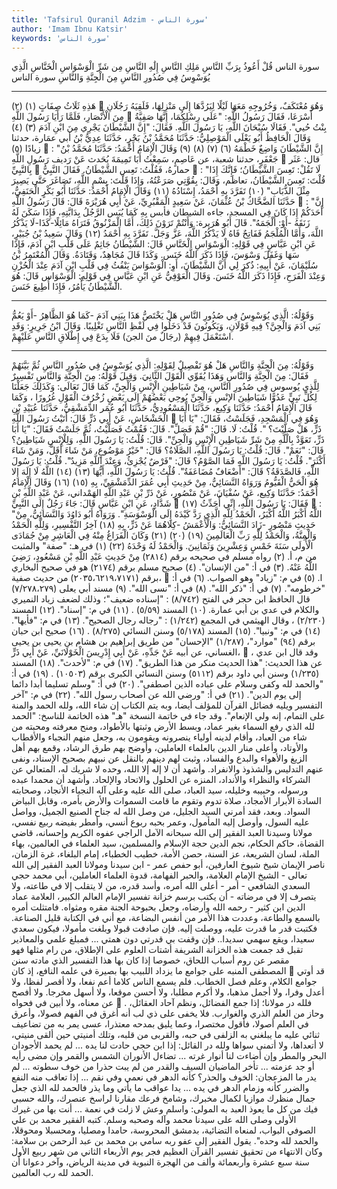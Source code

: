 ```yaml
---
title: 'Tafsirul Quranil Adzim - سورة الناس'
author: 'Imam Ibnu Katsir'
keywords: 'سورة الناس'
---
```


سورة الناس
قُلْ أَعُوذُ بِرَبِّ النَّاسِ
مَلِكِ النَّاسِ
إِلَٰهِ النَّاسِ
مِن شَرِّ الْوَسْوَاسِ الْخَنَّاسِ
الَّذِي يُوَسْوِسُ فِي صُدُورِ النَّاسِ
مِنَ الْجِنَّةِ وَالنَّاسِ
سورة الناس
* * *
هَذِهِ ثَلَاثُ صِفَاتٍ
(١)
(٢)

وَهُوَ مُعْتَكَفٌ، وَخُرُوجِهِ مَعَهَا لَيْلًا لِيَرُدَّهَا إِلَى مَنْزِلِهَا، فَلَقِيَهُ رَجُلَانِ مِنَ الْأَنْصَارِ، فَلَمَّا رَأَيَا رَسُولَ اللَّهِ

أَسْرَعَا، فَقَالَ رَسُولُ اللَّهِ: "عَلَى رِسْلِكُمَا، إِنَّهَا صَفِيَّةُ بِنْتُ حُيي". فَقَالَا سُبْحَانَ اللَّهِ، يَا رَسُولَ اللَّهِ. فَقَالَ: "إِنَّ الشَّيْطَانَ يَجْرِي مِنَ ابْنِ آدَمَ
(٣)
(٤)
وَقَالَ الْحَافِظُ أَبُو يَعْلَى الْمَوْصِلِيُّ: حَدَّثَنَا مُحَمَّدُ بْنُ بَحْرٍ، حَدَّثَنَا عِدِيُّ بْنُ أبي عمَارة، حدثنا زيادًا
(٥)

: "إِنَّ الشَّيْطَانَ وَاضِعٌ خَطْمَهُ
(٦)
(٧)
(٨)
(٩)
وَقَالَ الْإِمَامُ أَحْمَدُ: حَدَّثَنَا مُحَمَّدُ بْنُ جَعْفَرٍ، حدثنا شعبة، عن عَاصِمٍ، سَمِعْتُ أَبَا تَمِيمَةَ يُحَدث عَنْ رَديف رَسُولِ اللَّهِ

قال: عَثَر بِالنَّبِيِّ

حمارهُ، فَقُلْتُ: تَعِس الشَّيْطَانُ. فَقَالَ النَّبِيُّ

: "لَا تَقُلْ: تَعِسَ الشَّيْطَانُ؛ فَإِنَّكَ إِذَا قُلْتَ: تَعِسَ الشَّيْطَانُ، تعاظَم، وَقَالَ: بِقُوَّتِي صَرَعْتُهُ، وَإِذَا قَلْتَ: بِسْمِ اللَّهِ، تَصَاغَرَ حَتَّى يَصِيرَ مِثْلَ الذُّبَابِ"
(١٠)
تَفَرَّدَ بِهِ أَحْمَدُ، إِسْنَادُهُ
(١١)
وَقَالَ الْإِمَامُ أَحْمَدُ: حَدَّثَنَا أَبُو بَكْرٍ الْحَنَفِيُّ، حَدَّثَنَا الضَّحَّاكُ بْنُ عُثْمَانَ، عَنْ سَعِيدٍ الْمَقْبُرِيِّ، عَنْ أَبِي هُرَيْرَةَ قَالَ: قَالَ رَسُولُ اللَّهِ

: "إِنَّ أَحَدَكُمْ إِذَا كَانَ فِي المسجد، جاءه الشيطان فأبس بِهِ كَمَا يُبَس الرَّجُلُ بِدَابَّتِهِ، فَإِذَا سَكَنَ لَهُ زَنَقَهُ -أَوْ: أَلْجَمَهُ". قَالَ أَبُو هُرَيرة: وَأَنْتُمْ تَرَوْنَ ذَلِكَ، أَمَّا الْمَزْنُوقُ فَتَرَاهُ مَائِلًا-كَذَا-لَا يَذْكُرُ اللَّهَ، وَأَمَّا الْمُلْجَمُ فَفَاتِحٌ فَاهُ لَا يَذْكُرُ اللَّهَ، عَزَّ وَجَلَّ. تَفَرَّدَ بِهِ أَحْمَدُ
(١٢)
وَقَالَ سَعِيدُ بْنُ جُبَيْرٍ، عَنِ ابْنِ عَبَّاسٍ فِي قَوْلِهِ:
الْوَسْوَاسِ الْخَنَّاسِ
قَالَ: الشَّيْطَانُ جَاثِمٌ عَلَى قَلْبِ ابْنِ آدَمَ، فَإِذَا سَهَا وَغَفَلَ وَسْوَسَ، فَإِذَا ذَكَرَ اللَّهُ خَنَس. وَكَذَا قَالَ مُجَاهِدٌ، وَقَتَادَةُ.
وَقَالَ الْمُعْتَمِرُ بْنُ سُلَيْمَانَ، عَنْ أَبِيهِ: ذُكرَ لِي أَنَّ الشَّيْطَانَ، أَوِ: الْوَسْوَاسَ يَنْفُثُ فِي قَلْبِ ابْنِ آدَمَ عِنْدَ الْحُزْنِ وَعِنْدَ الْفَرَحِ، فَإِذَا ذَكَرَ اللَّهُ خَنَسَ.
وَقَالَ الْعَوْفِيُّ عَنِ ابْنِ عَبَّاسٍ فِي قَوْلِهِ:
الْوَسْوَاس
قَالَ: هُوَ الشَّيْطَانُ يَأْمُرُ، فَإِذَا أُطِيعَ خَنَسَ.
* * *
وَقَوْلُهُ:
الَّذِي يُوَسْوِسُ فِي صُدُورِ النَّاسِ
هَلْ يَخْتَصُّ هَذَا بِبَنِي آدَمَ -كَمَا هُوَ الظَّاهِرُ -أَوْ يَعُمُّ بَنِي آدَمَ وَالْجِنَّ؟ فِيهِ قَوْلَانِ، وَيَكُونُونَ قَدْ دَخَلُوا فِي لَفْظِ النَّاسِ تَغْلِيبًا.
وَقَالَ ابْنُ جَرِيرٍ: وَقَدِ اسْتَعْمَلَ فِيهِمْ (رجَالٌ منَ الجنَ) فَلَا بِدَعَ فِي إِطْلَاقِ النَّاسِ عَلَيْهِمْ.
* * *
وَقَوْلُهُ:
مِنَ الْجِنَّةِ وَالنَّاسِ
هَلْ هُوَ تَفْصِيلٌ لِقَوْلِهِ:
الَّذِي يُوَسْوِسُ فِي صُدُورِ النَّاسِ
ثُمَّ بَيَّنَهُمْ فَقَالَ:
مِنَ الْجِنَّةِ وَالنَّاسِ
وَهَذَا يُقَوِّي الْقَوْلَ الثَّانِيَ. وَقِيلَ قَوْلُهُ:
مِنَ الْجِنَّةِ وَالنَّاسِ
تَفْسِيرٌ لِلَّذِي يُوسوس فِي صُدُورِ النَّاسِ، مِنْ شَيَاطِينِ الْإِنْسِ وَالْجِنِّ، كَمَا قَالَ تَعَالَى:
وَكَذَلِكَ جَعَلْنَا لِكُلِّ نَبِيٍّ عَدُوًّا شَيَاطِينَ الإنْسِ وَالْجِنِّ يُوحِي بَعْضُهُمْ إِلَى بَعْضٍ زُخْرُفَ الْقَوْلِ غُرُورًا
، وَكَمَا قَالَ الْإِمَامُ أَحْمَدُ:
حَدَّثَنَا وَكِيع، حَدَّثَنَا الْمَسْعُودِيُّ، حَدَّثَنَا أَبُو عُمَر الدِّمَشْقِيُّ، حَدَّثَنَا عُبَيْدِ بْنِ الْخَشْخَاشِ، عَنْ أَبِي ذَرٍّ قَالَ: أَتَيْتُ رَسُولَ اللَّهِ

وَهُوَ فِي الْمَسْجِدِ، فَجَلَسْتُ، فَقَالَ: "يَا أَبَا ذَرٍّ، هَلْ صَلَّيْتَ؟ ". قُلْتُ: لَا. قَالَ: "قُمْ فَصَلِّ". قَالَ: فَقُمْتُ فَصَلَّيْتُ، ثُمَّ جَلَسْتُ فَقَالَ: "يَا أَبَا ذَرٍّ، تَعَوَّذْ بِالْلَّهِ مِنْ شَرِّ شَيَاطِينِ الْإِنْسِ وَالْجِنِّ".
قَالَ: قُلْتُ: يَا رَسُولَ اللَّهِ، وَلِلْإِنْسِ شَيَاطِينُ؟ قَالَ: "نَعَمْ". قَالَ: قُلْتُ: يَا رَسُولَ اللَّهِ، الصَّلَاةُ؟ قَالَ: "خَيْرُ مَوْضُوعٍ، مَنْ شَاءَ أَقَلَّ، وَمَنْ شَاءَ أَكْثَرَ". قُلْتُ: يَا رَسُولَ اللَّهِ فَمَا الصَّوْمُ؟ قَالَ: "فَرْضٌ يُجْزِئُ، وَعِنْدَ اللَّهِ مَزِيدٌ". قُلْتُ: يَا رَسُولَ اللَّهِ، فَالصَّدَقَةُ؟ قَالَ: "أَضْعَافٌ مُضَاعَفَةٌ". قُلْتُ: يَا رَسُولَ اللَّهِ، أَيُّهَا
(١٣)
(١٤)
اللَّهُ لَا إِلَهَ إِلا هُوَ الْحَيُّ الْقَيُّومُ
وَرَوَاهُ النَّسَائِيُّ، مِنْ حَدِيثِ أَبِي عُمَرَ الدِّمَشْقِيِّ، بِهِ
(١٥)
(١٦)
وَقَالَ الْإِمَامُ أَحْمَدُ: حَدَّثَنَا وَكِيع، عَنْ سُفْيَانَ، عَنْ مَنْصُورٍ، عَنْ ذَرِّ بْنِ عَبْدِ اللَّهِ الهَمْداني، عَنْ عَبْدِ اللَّهِ بْنِ شَدَّادٍ، عَنِ ابْنِ عَبَّاسٍ قَالَ: جَاءَ رَجُلٌ إِلَى النَّبِيِّ

فَقَالَ: يَا رَسُولَ اللَّهِ، إِنِّي أُحَدِّثُ
(١٧)

: "اللَّهُ أَكْبَرُ اللَّهُ أَكْبَرُ، الْحَمْدُ لِلَّهِ الَّذِي رَدَّ كَيْدَهُ إِلَى الْوَسْوَسَةِ".
وَرَوَاهُ أَبُو دَاوُدَ وَالنَّسَائِيُّ، مِنْ حَدِيثِ مَنْصُورٍ -زَادَ النَّسَائِيُّ: وَالْأَعْمَشُ -كِلَاهُمَا عَنْ ذَرٍّ، بِهِ
(١٨)
آخِرُ التَّفْسِيرِ، وَلِلَّهِ الْحَمْدُ وَالْمِنَّةُ، وَالْحَمْدُ لِلَّهِ رَبِّ الْعَالَمِينَ
(١٩)
(٢٠)
(٢١)
وَكَانَ الْفَرَاغُ مِنْهُ فِي الْعَاشِرِ مِنْ جُمَادَى الْأُولَى سَنَةَ خَمْسٍ وَعِشْرِينَ وَثَمَانِينَ. وَالْحَمْدُ لَهُ وَحْدَهُ
(٢٢)
(١)
في هـ: "صفة" والمثبت من م، أ.
(٢)
رواه مسلم في صحيحه برقم (٢٨١٤) مِنْ حَدِيثِ عَبْدِ اللَّهِ بْنِ مَسْعُودٍ، رَضِيَ اللَّهُ عَنْهُ.
(٣)
في أ: "من الإنسان".
(٤)
صحيح مسلم برقم (٢١٧٤) هو في صحيح البخاري برقم (٢٠٣٥،٦٢١٩،٧١٧١) من حديث صفية،

ا.
(٥)
في م: "زياد" وهو الصواب.
(٦)
في أ: "خرطومه".
(٧)
في أ: "ذكر الله".
(٨)
في أ: "نسى الله".
(٩)
مسند أبي يعلى (٧/٢٧٨،٢٧٩) قال الحافظ ابن حجر في الفتح (٨/٧٤٢) : "إسناده ضعيف"؛ وذلك لضعف زياد النميري والكلام في عدي بن أبي عمارة.
(١٠)
المسند (٥/٥٩) .
(١١)
في م: "إسناد".
(١٢)
المسند (٢/٢٣٠) ، وقال الهيثمي في المجمع (١/٢٤٢) : "رجاله رجال الصحيح".
(١٣)
في م: "فأيها".
(١٤)
في م: "ونبيا".
(١٥)
المسند (٥/١٧٨) وسنن النسائي (٨/٢٧٥) .
(١٦)
صحيح ابن حبان برقم (٩٤) "موارد"، (١/٢٨٧) "الإحسان" من طريق إبراهيم بن هشام بن يحيى بن يحيى الغساني، عن أبيه عَنْ جَدِّهِ، عَنْ أَبِي إِدْرِيسَ الْخَوْلَانَيِّ، عَنْ أَبِي ذَرٍّ،

، وقد قال ابن عدي عن هذا الحديث: "هذا الحديث منكر من هذا الطريق".
(١٧)
في م: "لأحدث".
(١٨)
المسند (١/٢٣٥) وسنن أبي داود برقم (٥١١٢) وسنن النسائي الكبرى برقم (١٠٥٠٣) .
(١٩)
في أ: "والحمد لله وكفى وسلام على عباده الذين اصطفى".
(٢٠)
في أ: "وسلم تسليما أبدا دائما إلى يوم الدين".
(٢١)
في أ: "ورضي الله عن أصحاب رسول الله".
(٢٢)
في م: "آخر التفسير ويليه فضائل القرآن للمؤلف أيضا، وبه يتم الكتاب إن شاء الله، ولله الحمد والمنة على التمام، إنه ولي الإنعام".
وقد جاء في خاتمة النسخة "هـ" هذه الخاتمة للناسخ:
"الحمد لله الذي رفع السماء بغير عماد، وبسط الأرض وثبتها بالأطواد، ومنح معرفته ومحبته من شاء من العباد، وأقام لدينه أولياء ينصرونه ويقومون به، وجعل منهم النجباء والأقطاب والأوتاد، وأعلى منار الدين بالعلماء العاملين، وأوضح بهم طرق الرشاد، وقمع بهم أهل الزيغ والأهواء والبدع والفساد، وثبت لهم دينهم بالنقل عن نبيهم بصحيح الإسناد، ونفى عنهم التدليس والشذوذ والانفراد.
وأشهد أن لا إله إلا الله، وحده لا شريك له، المتعالي عن الشركاء والنظراء والأنداد، المنزه عن الحلول والاتحاد والإلحاد.
وأشهد أن محمدا عبده ورسوله، وحبيبه وخليله، سيد العباد، صلى الله عليه وعلى آله النجباء الأنجاد، وصحابته السادة الأبرار الأمجاد، صلاة تدوم وتقوم ما قامت السموات والأرض بأمره، وقابل البياض السواد.
وبعد، فقد أمرني السيد الجليل، من وصل الله له جناح الصنيع الجميل، وواصل عليه السول، وأوصل إليه المأمول، وعمر بحبه ربوع أنسي، وأمطر بفيضه ربيع نفسي، مولانا وسيدنا العبد الفقير إلى الله سبحانه الآمل الراجي عفوه الكريم وإحسانه، قاضي القضاة، حاكم الحكام، نجم الدين حجة الإسلام والمسلمين، سيد العلماء في العالمين، بهاء الملة، لسان الشريعة، عز السنة، حصن الأمة، خطيب الخطباء، إمام البلغاء، غرة الزمان، ناصر الإيمان شيخ شيوخ العارفين، أبو حفص عمر - ابن سيدنا ومولانا العبد الفقير إلى الله تعالى - الشيخ الإمام العلامة، والحبر الفهامة، قدوة العلماء العاملين، أبي محمد حجي السعدي الشافعي - أمر - أعلى الله أمره، وأسد قدره، من لا يتقلب إلا في طاعته، ولا يتصرف إلا في مرضاته - أن يكتب برسم خزانة تفسير الإمام العالم الكبير، العلامة عماد الدين ابن كثير - رحمه الله وأرضاه، وجعل بحبوحة الجنة مقره ومثواه. فامتثلت أمره بالسمع والطاعة، وعددت هذا الأمر من أنفس البضاعة، مع أني في الكتابة قليل الصناعة. فكتبت قدر ما قدرت عليه، ووصلت إليه. فإن صادفت قبولا وبلغت مأمولا، فيكون سعدي سعيدا، ويقع سهمي سديدا.. فإن وقفت بي قدرتي دون همتي ... فمبلغ علمي والمعاذير تقبل
قد جمعت هذه الخزانة الشريفة أشتات العلوم على الإطلاق، من رام مثلها فهو مقصر عن روم أسباب اللحاق، خصوصا إذا كان بها هذا التفسير الذي مادته سنن المصطفى المنبه على جوامع ما يزداد اللبيب بها بصيرة في علمه النافع، إذ كان

قد أوتي جوامع الكلام، وعلم فصل الخطاب. فلم يسمع الناس كلاما أعم نفعا، ولا أقصر لفظا، ولا أعدل وفرا، ولا أجمل مذهبا، ولا أكرم مطلبا، ولا أحسن موقعا، ولا أسهل مخرجا. ولا أفصح عن معناه، ولا أبين في فحواه

.
فلله در مولانا؛ إذا جمع الفضائل، ونظم آحاد العقائل، وحاز من العلم الذري والغوارب. فلا يخفى على ذي لب أنه أغرق في الفهم فصولا، وأعرق في العلم أصولا، فأقول مختصرا، وعما يليق بمدحه معتذرا، عسى يمر به من تضاعيف ثنائي عليه ما يبلغني به الزلفى في حبه، والقربى من قلبه، وتلك أمنيتي حين ألقى منيتي، لا أتعداها، ولا أتمنى سواها ولله در القائل: إذا ابن حجي حادت لنا يده ... لم يحمد الأجودان البحر والمطر
وإن أضاءت لنا أنوار غرته ... تضاءل الأنوران الشمس والقمر
وإن مضى رأيه أو جد عزمته ... تأخر الماضيان السيف والقدر
من لم يبت حذرا من خوف سطوته ... لم يدر ما المزعجان: الخوف والحذر؟
كأنه الدهر في نعمي وفي نقم ... إذا تعاقب منه النفع والضرر
كأنه وزمام الدهر في يده ... يدا عواقب ما يأتي وما يذر
فالحمد لله الذي جعل جمال منظرك موازيا لكمال مخبرك، وشامخ فرعك مقارنا لراسخ عنصرك، والله حسبي فيك من كل ما يعوذ العبد به المولى: واسلم وعش لا زلت في نعمة ... أنت بها من غيرك الأولى
وصلى الله على سيدنا محمد وآله وصحبه وسلم.
كتبه الفقير محمد بن علي الصوفي البواب، لمنعاه التضائية، بدمشق المحروسة، حامدا ومصليا، ومحسبلا ومحوقلا، والحمد لله وحده".
يقول الفقير إلى عفو ربه سامي بن محمد بن عبد الرحمن بن سلامة: وكان الانتهاء من تحقيق تفسير القرآن العظيم فجر يوم الأربعاء الثاني من شهر ربيع الأول سنة سبع عشرة وأربعمائة وألف من الهجرة النبوية في مدينة الرياض، وآخر دعوانا أن الحمد لله رب العالمين.